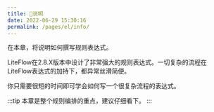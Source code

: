 ```yaml
---
title: 🍄说明
date: 2022-06-29 15:30:16
permalink: /pages/el/info/
---
```


在本章，将说明如何撰写规则表达式。

LiteFlow在2.8.X版本中设计了非常强大的规则表达式。一切复杂的流程在LiteFlow表达式的加持下，都异常丝滑简便。

你只需要很短的时间即可学会如何写一个很复杂流程的表达式。

:::tip
本章是整个规则编排的重点，建议仔细看下。
:::